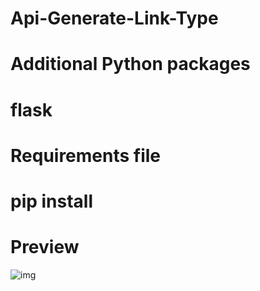 # Api-Generate-Link-Type
# Additional Python packages
# flask
# Requirements file
# pip install
# Preview

![img](https://cdn.discordapp.com/attachments/1342332560662855763/1380226458710048778/20250605_234640.jpg?ex=68431b8f&is=6841ca0f&hm=5712c76d1ec80cfd3e7fdbc230d1ea1672aaf6f109b759fe2097c5f6f1c8d4f2&)
